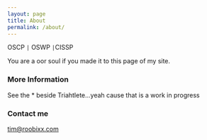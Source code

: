 ```yaml
---
layout: page
title: About
permalink: /about/
---
```

OSCP `|`  OSWP `|`CISSP

You are a oor soul if you made it to this page of my site.

### More Information

See the * beside Triahtlete...yeah cause that is a work in progress

### Contact me

[tim@roobixx.com](mailto:tim@roobixx.com)
